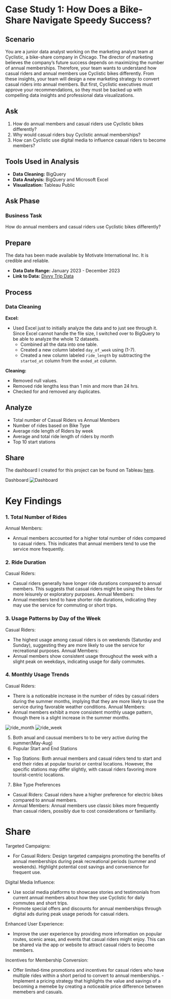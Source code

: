 # Case Study 1: How Does a Bike-Share Navigate Speedy Success?

## Scenario
You are a junior data analyst working on the marketing analyst team at Cyclistic, a bike-share company in Chicago. The director of marketing believes the company’s future success depends on maximizing the number of annual memberships. Therefore, your team wants to understand how casual riders and annual members use Cyclistic bikes differently. From these insights, your team will design a new marketing strategy to convert casual riders into annual members. But first, Cyclistic executives must approve your recommendations, so they must be backed up with compelling data insights and professional data visualizations.

## Ask
1. How do annual members and casual riders use Cyclistic bikes differently?
2. Why would casual riders buy Cyclistic annual memberships?
3. How can Cyclistic use digital media to influence casual riders to become members?

## Tools Used in Analysis
- **Data Cleaning:** BigQuery
- **Data Analysis:** BigQuery and Microsoft Excel
- **Visualization:** Tableau Public

## Ask Phase
### Business Task
How do annual members and casual riders use Cyclistic bikes differently?

## Prepare
The data has been made available by Motivate International Inc. It is credible and reliable.
- **Data Date Range:** January 2023 - December 2023
- **Link to Data:** [Divvy Trip Data](https://divvy-tripdata.s3.amazonaws.com/index.html)

## Process
### Data Cleaning
**Excel:**
- Used Excel just to initially analyze the data and to just see through it. Since Excel cannot handle the file size, I switched over to BigQuery to be able to analyze the whole 12 datasets.
  - Combined all the data into one table.
  - Created a new column labeled `day_of_week` using (1-7).
  - Created a new column labeled `ride_length` by subtracting the `started_at` column from the `ended_at` column.

**Cleaning:**
- Removed null values.
- Removed ride lengths less than 1 min and more than 24 hrs.
- Checked for and removed any duplicates.

## Analyze
- Total number of Casual Riders vs Annual Members
- Number of rides based on Bike Type
- Average ride length of Riders by week
- Average and total ride length of riders by month
- Top 10 start stations

## Share
The dashboard I created for this project can be found on Tableau [here](https://public.tableau.com/app/profile/fraol.bekele/viz/Cyclistsridesharecasestudy/Dashboard1).

Dashboard
![Dashboard](images/dashboard.png)


# Key Findings
### 1. Total Number of Rides
Annual Members: 
- Annual members accounted for a higher total number of rides compared to casual riders. This indicates that annual members tend to use the service more frequently.

### 2. Ride Duration
Casual Riders: 
  - Casual riders generally have longer ride durations compared to annual members. This suggests that casual riders might be using the bikes for more leisurely or exploratory purposes.
Annual Members: 
  - Annual members tend to have shorter ride durations, indicating they may use the service for commuting or short trips.

### 3. Usage Patterns by Day of the Week
Casual Riders: 
  - The highest usage among casual riders is on weekends (Saturday and Sunday), suggesting they are more likely to use the service for recreational purposes.
Annual Members:
  - Annual members show consistent usage throughout the week with a slight peak on weekdays, indicating usage for daily commutes.

### 4. Monthly Usage Trends
Casual Riders: 
  - There is a noticeable increase in the number of rides by casual riders during the summer months, implying that they are more likely to use the service during favorable weather conditions.
Annual Members:
  - Annual members exhibit a more consistent monthly usage pattern, though there is a slight increase in the summer months.

![ride_month](images/month.png)
![ride_week](images/week.png)




5. Both anual and causual members to to be very active during the summer(May-Aug)
6. Popular Start and End Stations
- Top Stations: Both annual members and casual riders tend to start and end their rides at popular tourist or central locations. However, the specific stations may differ slightly, with casual riders favoring more tourist-centric locations.

7. Bike Type Preferences
- Casual Riders: Casual riders have a higher preference for electric bikes compared to annual members.
- Annual Members: Annual members use classic bikes more frequently than casual riders, possibly due to cost considerations or familiarity.

# Share

Targeted Campaigns:
- For Casual Riders: Design targeted campaigns promoting the benefits of annual memberships during peak recreational periods (summer and weekends). Highlight potential cost savings and convenience for frequent use.

Digital Media Influence:
- Use social media platforms to showcase stories and testimonials from current annual members about how they use Cyclistic for daily commutes and short trips.
- Promote special offers and discounts for annual memberships through digital ads during peak usage periods for casual riders.

Enhanced User Experience:
- Improve the user experience by providing more information on popular routes, scenic areas, and events that casual riders might enjoy. This can be shared via the app or website to attract casual riders to become members.

Incentives for Membership Conversion:
- Offer limited-time promotions and incentives for casual riders who have multiple rides within a short period to convert to annual memberships.
-Implement a pricing strategy that highlights the value and savings of a becoming a memebe by creating a noticeable price difference between memebers and casuals.
